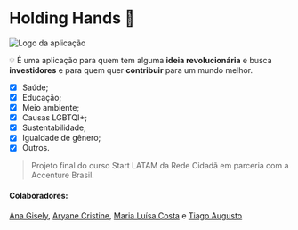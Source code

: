 # Holding Hands 🤝

![Logo da aplicação](https://cdn.glitch.com/b2f6e4e2-e263-463f-a21a-1a4f4787b181%2Ffavicon%20(1).png?v=1602620150794)
 
💡 É uma aplicação para quem tem alguma **ideia revolucionária** e busca **investidores** e para quem quer **contribuir** para um mundo melhor.
 
- [x] Saúde;
- [x] Educação;
- [x] Meio ambiente;
- [x] Causas LGBTQI+;
- [x] Sustentabilidade;
- [x] Igualdade de gênero;
- [x] Outros.

> Projeto final do curso Start LATAM da Rede Cidadã em parceria com a Accenture Brasil.
#### Colaboradores:
[Ana Gisely](https://github.com/Anagisely), [Aryane Cristine](https://github.com/aryane-cristine), [Maria Luísa Costa](https://github.com/maluhcosta) e [Tiago Augusto](https://github.com/TiagoAugustoFront)
